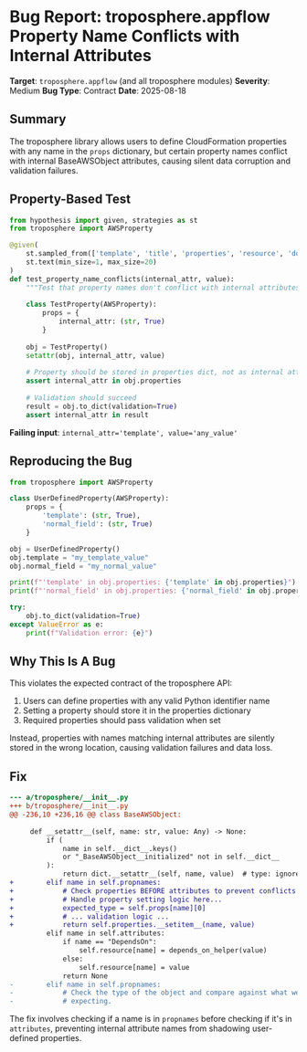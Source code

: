 # Bug Report: troposphere.appflow Property Name Conflicts with Internal Attributes

**Target**: `troposphere.appflow` (and all troposphere modules)
**Severity**: Medium
**Bug Type**: Contract
**Date**: 2025-08-18

## Summary

The troposphere library allows users to define CloudFormation properties with any name in the `props` dictionary, but certain property names conflict with internal BaseAWSObject attributes, causing silent data corruption and validation failures.

## Property-Based Test

```python
from hypothesis import given, strategies as st
from troposphere import AWSProperty

@given(
    st.sampled_from(['template', 'title', 'properties', 'resource', 'do_validation']),
    st.text(min_size=1, max_size=20)
)
def test_property_name_conflicts(internal_attr, value):
    """Test that property names don't conflict with internal attributes"""
    
    class TestProperty(AWSProperty):
        props = {
            internal_attr: (str, True)
        }
    
    obj = TestProperty()
    setattr(obj, internal_attr, value)
    
    # Property should be stored in properties dict, not as internal attribute
    assert internal_attr in obj.properties
    
    # Validation should succeed
    result = obj.to_dict(validation=True)
    assert internal_attr in result
```

**Failing input**: `internal_attr='template', value='any_value'`

## Reproducing the Bug

```python
from troposphere import AWSProperty

class UserDefinedProperty(AWSProperty):
    props = {
        'template': (str, True),
        'normal_field': (str, True)
    }

obj = UserDefinedProperty()
obj.template = "my_template_value"
obj.normal_field = "my_normal_value"

print(f"'template' in obj.properties: {'template' in obj.properties}")
print(f"'normal_field' in obj.properties: {'normal_field' in obj.properties}")

try:
    obj.to_dict(validation=True)
except ValueError as e:
    print(f"Validation error: {e}")
```

## Why This Is A Bug

This violates the expected contract of the troposphere API:
1. Users can define properties with any valid Python identifier name
2. Setting a property should store it in the properties dictionary
3. Required properties should pass validation when set

Instead, properties with names matching internal attributes are silently stored in the wrong location, causing validation failures and data loss.

## Fix

```diff
--- a/troposphere/__init__.py
+++ b/troposphere/__init__.py
@@ -236,10 +236,16 @@ class BaseAWSObject:
 
     def __setattr__(self, name: str, value: Any) -> None:
         if (
             name in self.__dict__.keys()
             or "_BaseAWSObject__initialized" not in self.__dict__
         ):
             return dict.__setattr__(self, name, value)  # type: ignore
+        elif name in self.propnames:
+            # Check properties BEFORE attributes to prevent conflicts
+            # Handle property setting logic here...
+            expected_type = self.props[name][0]
+            # ... validation logic ...
+            return self.properties.__setitem__(name, value)
         elif name in self.attributes:
             if name == "DependsOn":
                 self.resource[name] = depends_on_helper(value)
             else:
                 self.resource[name] = value
             return None
-        elif name in self.propnames:
-            # Check the type of the object and compare against what we were
-            # expecting.
```

The fix involves checking if a name is in `propnames` before checking if it's in `attributes`, preventing internal attribute names from shadowing user-defined properties.